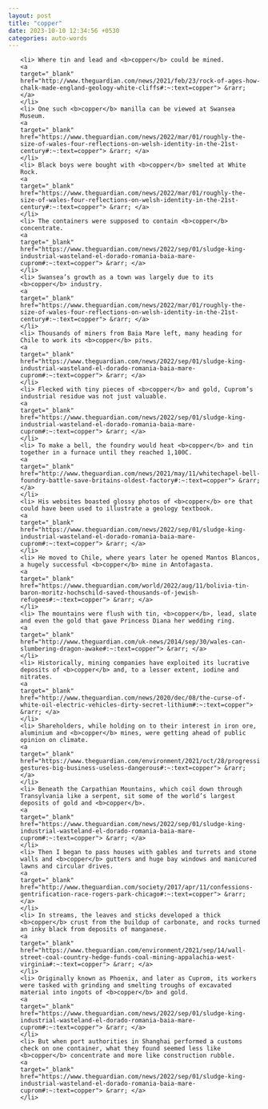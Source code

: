 ```yaml
---
layout: post
title: "copper"
date: 2023-10-10 12:34:56 +0530
categories: auto-words
---
```

<ol>

    <li> Where tin and lead and <b>copper</b> could be mined.
    <a 
    target="_blank" 
    href="http://www.theguardian.com/news/2021/feb/23/rock-of-ages-how-chalk-made-england-geology-white-cliffs#:~:text=copper"> &rarr; </a>
    </li>
    <li> One such <b>copper</b> manilla can be viewed at Swansea Museum.
    <a 
    target="_blank" 
    href="https://www.theguardian.com/news/2022/mar/01/roughly-the-size-of-wales-four-reflections-on-welsh-identity-in-the-21st-century#:~:text=copper"> &rarr; </a>
    </li>
    <li> Black boys were bought with <b>copper</b> smelted at White Rock.
    <a 
    target="_blank" 
    href="https://www.theguardian.com/news/2022/mar/01/roughly-the-size-of-wales-four-reflections-on-welsh-identity-in-the-21st-century#:~:text=copper"> &rarr; </a>
    </li>
    <li> The containers were supposed to contain <b>copper</b> concentrate.
    <a 
    target="_blank" 
    href="https://www.theguardian.com/news/2022/sep/01/sludge-king-industrial-wasteland-el-dorado-romania-baia-mare-cuprom#:~:text=copper"> &rarr; </a>
    </li>
    <li> Swansea’s growth as a town was largely due to its <b>copper</b> industry.
    <a 
    target="_blank" 
    href="https://www.theguardian.com/news/2022/mar/01/roughly-the-size-of-wales-four-reflections-on-welsh-identity-in-the-21st-century#:~:text=copper"> &rarr; </a>
    </li>
    <li> Thousands of miners from Baia Mare left, many heading for Chile to work its <b>copper</b> pits.
    <a 
    target="_blank" 
    href="https://www.theguardian.com/news/2022/sep/01/sludge-king-industrial-wasteland-el-dorado-romania-baia-mare-cuprom#:~:text=copper"> &rarr; </a>
    </li>
    <li> Flecked with tiny pieces of <b>copper</b> and gold, Cuprom’s industrial residue was not just valuable.
    <a 
    target="_blank" 
    href="https://www.theguardian.com/news/2022/sep/01/sludge-king-industrial-wasteland-el-dorado-romania-baia-mare-cuprom#:~:text=copper"> &rarr; </a>
    </li>
    <li> To make a bell, the foundry would heat <b>copper</b> and tin together in a furnace until they reached 1,100C.
    <a 
    target="_blank" 
    href="http://www.theguardian.com/news/2021/may/11/whitechapel-bell-foundry-battle-save-britains-oldest-factory#:~:text=copper"> &rarr; </a>
    </li>
    <li> His websites boasted glossy photos of <b>copper</b> ore that could have been used to illustrate a geology textbook.
    <a 
    target="_blank" 
    href="https://www.theguardian.com/news/2022/sep/01/sludge-king-industrial-wasteland-el-dorado-romania-baia-mare-cuprom#:~:text=copper"> &rarr; </a>
    </li>
    <li> He moved to Chile, where years later he opened Mantos Blancos, a hugely successful <b>copper</b> mine in Antofagasta.
    <a 
    target="_blank" 
    href="https://www.theguardian.com/world/2022/aug/11/bolivia-tin-baron-moritz-hochschild-saved-thousands-of-jewish-refugees#:~:text=copper"> &rarr; </a>
    </li>
    <li> The mountains were flush with tin, <b>copper</b>, lead, slate and even the gold that gave Princess Diana her wedding ring.
    <a 
    target="_blank" 
    href="http://www.theguardian.com/uk-news/2014/sep/30/wales-can-slumbering-dragon-awake#:~:text=copper"> &rarr; </a>
    </li>
    <li> Historically, mining companies have exploited its lucrative deposits of <b>copper</b> and, to a lesser extent, iodine and nitrates.
    <a 
    target="_blank" 
    href="http://www.theguardian.com/news/2020/dec/08/the-curse-of-white-oil-electric-vehicles-dirty-secret-lithium#:~:text=copper"> &rarr; </a>
    </li>
    <li> Shareholders, while holding on to their interest in iron ore, aluminium and <b>copper</b> mines, were getting ahead of public opinion on climate.
    <a 
    target="_blank" 
    href="https://www.theguardian.com/environment/2021/oct/28/progressive-gestures-big-business-useless-dangerous#:~:text=copper"> &rarr; </a>
    </li>
    <li> Beneath the Carpathian Mountains, which coil down through Transylvania like a serpent, sit some of the world’s largest deposits of gold and <b>copper</b>.
    <a 
    target="_blank" 
    href="https://www.theguardian.com/news/2022/sep/01/sludge-king-industrial-wasteland-el-dorado-romania-baia-mare-cuprom#:~:text=copper"> &rarr; </a>
    </li>
    <li> Then I began to pass houses with gables and turrets and stone walls and <b>copper</b> gutters and huge bay windows and manicured lawns and circular drives.
    <a 
    target="_blank" 
    href="http://www.theguardian.com/society/2017/apr/11/confessions-gentrification-race-rogers-park-chicago#:~:text=copper"> &rarr; </a>
    </li>
    <li> In streams, the leaves and sticks developed a thick <b>copper</b> crust from the buildup of carbonate, and rocks turned an inky black from deposits of manganese.
    <a 
    target="_blank" 
    href="https://www.theguardian.com/environment/2021/sep/14/wall-street-coal-country-hedge-funds-coal-mining-appalachia-west-virginia#:~:text=copper"> &rarr; </a>
    </li>
    <li> Originally known as Phoenix, and later as Cuprom, its workers were tasked with grinding and smelting troughs of excavated material into ingots of <b>copper</b> and gold.
    <a 
    target="_blank" 
    href="https://www.theguardian.com/news/2022/sep/01/sludge-king-industrial-wasteland-el-dorado-romania-baia-mare-cuprom#:~:text=copper"> &rarr; </a>
    </li>
    <li> But when port authorities in Shanghai performed a customs check on one container, what they found seemed less like <b>copper</b> concentrate and more like construction rubble.
    <a 
    target="_blank" 
    href="https://www.theguardian.com/news/2022/sep/01/sludge-king-industrial-wasteland-el-dorado-romania-baia-mare-cuprom#:~:text=copper"> &rarr; </a>
    </li>